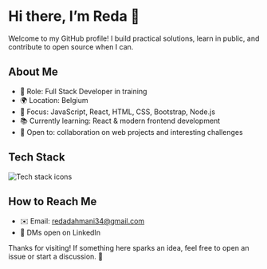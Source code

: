 # Hi there, I’m Reda 👋

Welcome to my GitHub profile! I build practical solutions, learn in public, and contribute to open source when I can.

## About Me
- 💼 Role: Full Stack Developer in training
- 🌍 Location: Belgium
- 🎯 Focus: JavaScript, React, HTML, CSS, Bootstrap, Node.js
- 📚 Currently learning: React & modern frontend development
- 🤝 Open to: collaboration on web projects and interesting challenges

## Tech Stack
<p align="left">
  <img src="https://skillicons.dev/icons?i=html,css,js,php,bootstrap,react,nodejs,git,github" alt="Tech stack icons" />
</p>

## How to Reach Me
- ✉️ Email: redadahmani34@gmail.com
- 💬 DMs open on LinkedIn

Thanks for visiting! If something here sparks an idea, feel free to open an issue or start a discussion. 🚀
